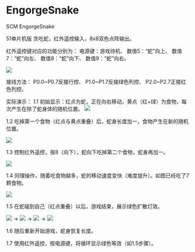 # EngorgeSnake
SCM EngorgeSnake

51单片机版 贪吃蛇，红外遥控输入，8x8双色点阵输出。


红外遥控键对应的功能分别为：
电源键：游戏待机、
数值5：“蛇”向上、
数值7：“蛇”向左、
数值8：“蛇”向下、
数值9：“蛇”向右。

![](http://img.my.csdn.net/uploads/201706/11/1497149336_2115.jpg)
 
接线方法：
P0.0~P0.7反接行控、
P1.0~P1.7反接绿色列控、
P2.0~P2.7正接红色列控。

实际演示：
1.1	初始显示：红点为蛇，正在向右移动，黄点（红+绿）为食物，每次产生在除了蛇身体的随机位置。
![](http://img.my.csdn.net/uploads/201706/11/1497149337_7960.jpg)
 
1.2	吃掉第一个食物（红点与黄点重叠）后，蛇身长度加一，食物产生在新的随机位置。 

![](http://img.my.csdn.net/uploads/201706/11/1497149337_7564.jpg)

1.3	控制红外遥控，按8（向下），蛇向下吃掉第二个食物，蛇身再加一。

![](http://img.my.csdn.net/uploads/201706/11/1497149338_3771.jpg)
 
1.4	同理操作，随着吃食物越多，蛇的移动速度变快（难度提升）。如图已经吃了7颗食物。

![](http://img.my.csdn.net/uploads/201706/11/1497149338_7984.jpg)
 
1.5	在蛇碰到自己（红点重叠）以后，游戏结束，展示绿色扩散灯效。

![](http://img.my.csdn.net/uploads/201706/11/1497149362_9257.jpg)
 -> ![](http://img.my.csdn.net/uploads/201706/11/1497149362_2226.jpg) -> ![](http://img.my.csdn.net/uploads/201706/11/1497149606_5855.jpg) -> ![](http://img.my.csdn.net/uploads/201706/11/1497149301_6442.jpg)

1.6	随后重新开始游戏，蛇身恢复长度。

 
1.7	使用红外遥控，按电源键，将循环显示绿色等效（如1.5步骤）。
